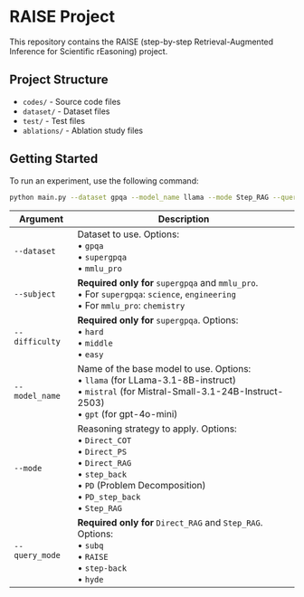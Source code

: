  # RAISE Project

This repository contains the RAISE (step-by-step Retrieval-Augmented Inference for Scientific rEasoning) project.

## Project Structure

- `codes/` - Source code files
- `dataset/` - Dataset files
- `test/` - Test files
- `ablations/` - Ablation study files

## Getting Started
To run an experiment, use the following command:

```bash
python main.py --dataset gpqa --model_name llama --mode Step_RAG --query_mode RAISE
```

| Argument       | Description                                                                                                                                                                       |
| -------------- | --------------------------------------------------------------------------------------------------------------------------------------------------------------------------------- |
| `--dataset`    | Dataset to use. Options:<br>• `gpqa`<br>• `supergpqa`<br>• `mmlu_pro`                                                                                                             |
| `--subject`    | **Required only for** `supergpqa` and `mmlu_pro`. <br>• For `supergpqa`: `science`, `engineering`<br>• For `mmlu_pro`: `chemistry`                                                |
| `--difficulty` | **Required only for** `supergpqa`. Options:<br>• `hard`<br>• `middle`<br>• `easy`                                                                                                 |
| `--model_name` | Name of the base model to use. Options: <br>• `llama` (for LLama-3.1-8B-instruct)<br>•  `mistral` (for Mistral-Small-3.1-24B-Instruct-2503)<br>•  `gpt` (for gpt-4o-mini)                                                                                                                      |
| `--mode`       | Reasoning strategy to apply. Options:<br>• `Direct_COT`<br>• `Direct_PS`<br>• `Direct_RAG`<br>• `step_back`<br>• `PD` (Problem Decomposition)<br>• `PD_step_back`<br>• `Step_RAG` |
| `--query_mode` | **Required only for** `Direct_RAG` and `Step_RAG`. Options:<br>• `subq`<br>• `RAISE`<br>• `step-back`<br>• `hyde`                                                                 |
